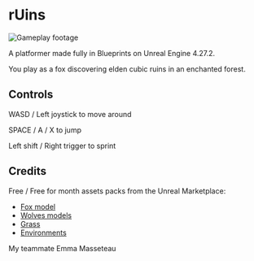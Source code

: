 # rUins

![Gameplay footage](rUins.gif)

A platformer made fully in Blueprints on Unreal Engine 4.27.2.

You play as a fox discovering elden cubic ruins in an enchanted forest.

## Controls

WASD / Left joystick to move around

SPACE / A / X to jump

Left shift / Right trigger to sprint

## Credits

Free / Free for month assets packs from the Unreal Marketplace:

- [Fox model](https://www.unrealengine.com/marketplace/en-US/product/fox)
- [Wolves models](https://www.unrealengine.com/marketplace/en-US/product/poly-art-wolf)
- [Grass](https://www.unrealengine.com/marketplace/en-US/product/fe0a7c01da854223bda935f111aab4f4)
- [Environments](https://www.unrealengine.com/marketplace/en-US/product/dreamscape-nature-meadows)


My teammate Emma Masseteau
